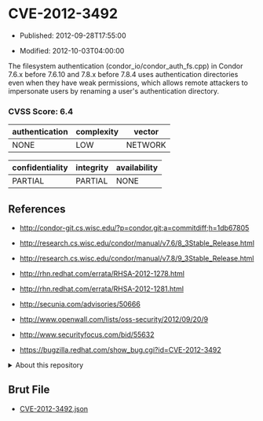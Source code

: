 # CVE-2012-3492

- Published: 2012-09-28T17:55:00

- Modified: 2012-10-03T04:00:00

The filesystem authentication (condor_io/condor_auth_fs.cpp) in Condor 7.6.x before 7.6.10 and 7.8.x before 7.8.4 uses authentication directories even when they have weak permissions, which allows remote attackers to impersonate users by renaming a user's authentication directory.

### CVSS Score: **6.4**

| authentication | complexity | vector |
| --- | --- | --- |
| NONE | LOW | NETWORK |

| confidentiality | integrity | availability |
| --- | --- | --- |
| PARTIAL | PARTIAL | NONE |

## References

* http://condor-git.cs.wisc.edu/?p=condor.git;a=commitdiff;h=1db67805

* http://research.cs.wisc.edu/condor/manual/v7.6/8_3Stable_Release.html

* http://research.cs.wisc.edu/condor/manual/v7.8/9_3Stable_Release.html

* http://rhn.redhat.com/errata/RHSA-2012-1278.html

* http://rhn.redhat.com/errata/RHSA-2012-1281.html

* http://secunia.com/advisories/50666

* http://www.openwall.com/lists/oss-security/2012/09/20/9

* http://www.securityfocus.com/bid/55632

* https://bugzilla.redhat.com/show_bug.cgi?id=CVE-2012-3492

<details>
<summary>About this repository</summary> 

  This repository is part of the project [Live Hack CVE](https://github.com/Live-Hack-CVE). Main website can be found [www.live-hack.org](https://www.live-hack.org) 
  
  Made by [Sn0wAlice](https://github.com/Sn0wAlice) for the people that care about security and need to have a feed of the latest CVEs. Hope you enjoy it, don't forget to star the repo and follow me on [Twitter](https://twitter.com/Sn0wAlice) and [Github](https://github.com/Sn0wAlice). And that is my [personnal website](https://www.alice-snow.me/)

  - [Home Page](https://github.com/Live-Hack-CVE)
  - [Framework](https://github.com/Live-Hack-CVE/cve-framework)
  - [CVE database](https://github.com/Live-Hack-CVE/full_database)
  - [Changelog](https://github.com/Live-Hack-CVE/Changelog)
</details>

## Brut File

* [CVE-2012-3492.json](https://raw.githubusercontent.com/Live-Hack-CVE/full_database/main/cves/2012/CVE-2012-3492.json)

